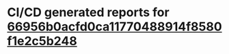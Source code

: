 # CI/CD generated reports for [66956b0acfd0ca11770488914f8580f1e2c5b248](https://github.com/hydephp/develop/commit/66956b0acfd0ca11770488914f8580f1e2c5b248)
